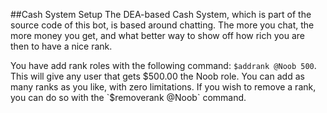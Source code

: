 ##Cash System Setup
The DEA-based Cash System, which is part of the source code of this bot, is based around chatting. The more you chat, the more money you get, and what better way to show off how rich you are then to have a nice rank.

You have add rank roles with the following command: `$addrank @Noob 500`. This will give any user that gets $500.00 the Noob role. You can add as many ranks as you like, with zero limitations. If you wish to remove a rank, you can do so with the `$removerank @Noob` command.
